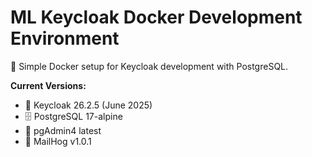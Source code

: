 # ML Keycloak Docker Development Environment

🔐 Simple Docker setup for Keycloak development with PostgreSQL.

**Current Versions:**
- 🔑 Keycloak 26.2.5 (June 2025)
- 🗄️ PostgreSQL 17-alpine
- 🔧 pgAdmin4 latest
- 📧 MailHog v1.0.1